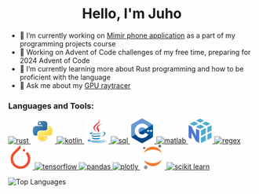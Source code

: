<h1 align="center">Hello, I'm Juho</h1>

<!--
Here are some ideas to get you started:

- 🔭 I’m currently working on [Mimir phone application](https://github.com/DanielBlomberg1/mimir)
- 🌱 I’m currently learning ...
- 👯 I’m looking to collaborate on ...
- 💬 Ask me about ...
- 📫 How to reach me: ...
- ⚡ Fun fact: ...
-->

- 🔭 I’m currently working on [Mimir phone application](https://github.com/DanielBlomberg1/mimir) as a part of my programming projects course
- 🎄  Working on Advent of Code challenges of my free time, preparing for 2024 Advent of Code 
- 🌱 I’m currently learning more about Rust programming and how to be proficient with the language
- 💬 Ask me about my [GPU raytracer](https://github.com/juhotuho10/rust_GPU_raytracing)

<h3 align="left">Languages and Tools:</h3>
<a href="https://www.rust-lang.org" target="_blank" rel="noreferrer"> 
  <img src="https://www.rust-lang.org/logos/rust-logo-512x512.png" alt="rust" width="50" height="50"/> 
</a>
<a href="https://www.python.org" target="_blank" rel="noreferrer"> 
  <img src="https://raw.githubusercontent.com/devicons/devicon/master/icons/python/python-original.svg" alt="python" width="50" height="50"/> 
</a>
<a href="https://kotlinlang.org" target="_blank" rel="noreferrer"> 
  <img src="https://upload.wikimedia.org/wikipedia/commons/thumb/7/74/Kotlin_Icon.png/1200px-Kotlin_Icon.png" alt="kotlin" width="45" height="45"/> 
</a>
<a href="https://www.java.com" target="_blank" rel="noreferrer"> 
  <img src="https://raw.githubusercontent.com/devicons/devicon/master/icons/java/java-original.svg" alt="java" width="50" height="50"/> 
</a>
<a href="https://www.w3schools.com/sql/" target="_blank" rel="noreferrer"> 
  <img src="https://upload.wikimedia.org/wikipedia/commons/thumb/d/d7/Sql_data_base_with_logo.svg/2560px-Sql_data_base_with_logo.svg.png" alt="sql" width="110" height="50"/> 
</a>
<a href="https://isocpp.org" target="_blank" rel="noreferrer"> 
  <img src="https://raw.githubusercontent.com/devicons/devicon/master/icons/cplusplus/cplusplus-original.svg" alt="c++" width="50" height="50"/> 
</a>
<a href="https://www.mathworks.com/products/matlab.html" target="_blank" rel="noreferrer"> 
  <img src="https://upload.wikimedia.org/wikipedia/commons/2/21/Matlab_Logo.png" alt="matlab" width="50" height="50"/> 
</a>
<a href="https://numpy.org" target="_blank" rel="noreferrer"> 
  <img src="https://raw.githubusercontent.com/devicons/devicon/master/icons/numpy/numpy-original.svg" alt="numpy" width="50" height="50"/> 
</a>
<a href="https://en.wikipedia.org/wiki/Regular_expression" target="_blank" rel="noreferrer"> 
  <img src="https://static-00.iconduck.com/assets.00/regex-icon-512x512-z87iemwl.png" alt="regex" width="50" height="50"/> 
</a>
<a href="https://pytorch.org" target="_blank" rel="noreferrer"> 
  <img src="https://raw.githubusercontent.com/devicons/devicon/master/icons/pytorch/pytorch-original.svg" alt="pytorch" width="50" height="50"/> 
</a>
<a href="https://www.tensorflow.org" target="_blank" rel="noreferrer"> 
  <img src="https://user-images.githubusercontent.com/40668801/42043955-fbb838a2-7af7-11e8-9795-7f890e871d13.png" alt="tensorflow" width="50" height="50"/> 
</a>
<a href="https://pandas.pydata.org" target="_blank" rel="noreferrer"> 
  <img src="https://seeklogo.com/images/P/pandas-logo-56829C6445-seeklogo.com.png" alt="pandas" width="150" height="50"/> 
</a>
<a href="https://plotly.com" target="_blank" rel="noreferrer"> 
  <img src="https://global.discourse-cdn.com/flex020/uploads/plot/original/3X/2/5/25cce3c59b59258b5cc72421afe3728e8dbcd245.png" alt="plotly" width="150" height="40"/> 
</a>
<a href="https://jupyter.org" target="_blank" rel="noreferrer"> 
  <img src="https://raw.githubusercontent.com/devicons/devicon/master/icons/jupyter/jupyter-original.svg" alt="jupyter" width="50" height="50"/> 
</a>
<a href="https://scikit-learn.org" target="_blank" rel="noreferrer"> 
  <img src="https://upload.wikimedia.org/wikipedia/commons/0/05/Scikit_learn_logo_small.svg" alt="scikit learn" width="50" height="50"/> 
</a>



![Top Languages](https://github-readme-stats.vercel.app/api/top-langs?username=juhotuho10&show_icons=true&locale=en&layout=compact&theme=tokyonight)

